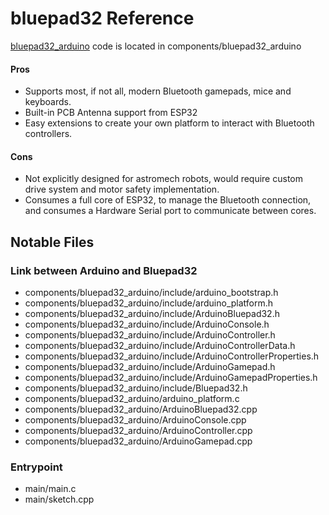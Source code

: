 # bluepad32 Reference

[bluepad32_arduino](https://github.com/ricardoquesada/esp-idf-arduino-bluepad32-template/) code is located in components/bluepad32_arduino


#### Pros

- Supports most, if not all, modern Bluetooth gamepads, mice and keyboards.
- Built-in PCB Antenna support from ESP32 
- Easy extensions to create your own platform to interact with Bluetooth controllers.

#### Cons

- Not explicitly designed for astromech robots, would require custom drive system and motor safety implementation.
- Consumes a full core of ESP32, to manage the Bluetooth connection, and consumes a Hardware Serial port to communicate between cores.

## Notable Files

### Link between Arduino and Bluepad32

- components/bluepad32_arduino/include/arduino_bootstrap.h
- components/bluepad32_arduino/include/arduino_platform.h
- components/bluepad32_arduino/include/ArduinoBluepad32.h
- components/bluepad32_arduino/include/ArduinoConsole.h
- components/bluepad32_arduino/include/ArduinoController.h
- components/bluepad32_arduino/include/ArduinoControllerData.h
- components/bluepad32_arduino/include/ArduinoControllerProperties.h
- components/bluepad32_arduino/include/ArduinoGamepad.h
- components/bluepad32_arduino/include/ArduinoGamepadProperties.h
- components/bluepad32_arduino/include/Bluepad32.h
- components/bluepad32_arduino/arduino_platform.c
- components/bluepad32_arduino/ArduinoBluepad32.cpp
- components/bluepad32_arduino/ArduinoConsole.cpp
- components/bluepad32_arduino/ArduinoController.cpp
- components/bluepad32_arduino/ArduinoGamepad.cpp

### Entrypoint

- main/main.c
- main/sketch.cpp
